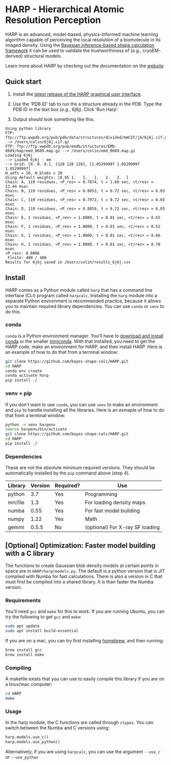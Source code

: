 # HARP - Hierarchical Atomic Resolution Perception
HARP is an advanced, model-based, physics-informed machine learning algorithm capable of perceiving the local resolution of a biomolecule in its imaged density. Using the [Bayesian inference-based shape calculation framework](https://bayes-shape-calc.github.io/) it can be used to validate the trustworthiness of (*e.g.*, cryoEM-derived) structural models.


Learn more about HARP by checking out the documentation on the [website](https://bayes-shape-calc.github.io/HARP/)


## Quick start
1. Install the [latest release of the HARP graphical user interface](https://github.com/bayes-shape-calc/HARP/releases).

2. Use the 'PDB ID' tab to run the a structure already in the PDB. Type the PDB ID in the text box (*e.g.*, 6j6j). Click 'Run Harp'.

3. Output should look something like this:
``` 
Using python library
FTP: ftp://ftp.wwpdb.org/pub/pdb/data/structures/divided/mmCIF/j6/6j6j.cif.gz --> /Users/colin/6j6j.cif.gz
FTP: ftp://ftp.wwpdb.org/pub/emdb/structures/EMD-0689/map/emd_0689.map.gz --> /Users/colin/emd_0689.map.gz
Loading 6j6j
--> Loaded 6j6j - em
--> Grid: [0. 0. 0.], [128 128 128], [1.05299997 1.05299997 1.05299997]
N_adfs = 10, N_blobs = 20
Using default weights: [0.05 1.   1.   1.   2.   2.  ]
Chain: A, 119 residues, <P_res> = 0.7874, t = 1.60 sec, <t/res> = 13.44 msec
Chain: B, 119 residues, <P_res> = 0.8053, t = 0.72 sec, <t/res> = 6.03 msec
Chain: C, 119 residues, <P_res> = 0.7972, t = 0.72 sec, <t/res> = 6.05 msec
Chain: D, 119 residues, <P_res> = 0.8059, t = 0.72 sec, <t/res> = 6.03 msec
Chain: E, 1 residues, <P_res> = 1.0000, t = 0.01 sec, <t/res> = 8.65 msec
Chain: F, 1 residues, <P_res> = 1.0000, t = 0.01 sec, <t/res> = 8.52 msec
Chain: G, 1 residues, <P_res> = 1.0000, t = 0.01 sec, <t/res> = 8.66 msec
Chain: H, 1 residues, <P_res> = 1.0000, t = 0.01 sec, <t/res> = 8.78 msec
<P_res>: 0.8006
 Finite: 480 / 480
Results for 6j6j saved in /Users/colin/results_6j6j.csv
```


## Install
HARP comes as a Python module called `harp` that has a command line interface (CLI) program called `harpcalc`. Installing the `harp` module into a separate Python environment is recommended practice, because it allows you to maintain required library dependencies. You can use `conda` or `venv` to do this. 

### conda
`conda` is a Python environment manager. You'll have to [download and install conda](https://conda.io/docs/user-guide/install/) or the smaller [miniconda](https://docs.conda.io/projects/miniconda/en/latest/miniconda-install.html). With that installed, you need to get the HARP code, make an environment for HARP, and then install HARP. Here is an example of how to do that from a terminal window:

``` bash
git clone https://github.com/bayes-shape-calc/HARP.git
cd HARP
conda env create
conda activate harp
pip install ./
```

### venv + pip
If you don't want to use `conda`, you can use `venv` to make an environment and `pip` to handle installing all the libraries. Here is an exmaple of how to do that from a terminal window:

``` bash
python -m venv harpenv
source harpenv/bin/activate
git clone https://github.com/bayes-shape-calc/HARP.git
cd HARP
pip install ./
```

### Dependencies
These are not the absolute minimum required versions. They should be automatically installed by the `pip` command above (step 4).

| Library    | Version| Required? | Use                                    |
| ---------  | ------ |-----------|--------------------------------------- |
| python     | 3.7    |  Yes      | Programming                            |
| mrcfile    | 1.3    |  Yes      | For loading density maps               |
| numba      | 0.55   |  Yes      | For fast model building                |
| numpy      | 1.22   |  Yes      | Math                                   |
| gemmi      | 0.5.5  |  No       | (optional) For X-ray SF loading        |


## [Optional] Optimization: Faster model building with a C library
The functions to create Gaussian blob density models at certain points in space are in `HARP/harp/models.py`. The default is a python version that is JIT compiled with Numba for fast calculations. There is also a version in C that must first be compiled into a shared library. It is than faster the Numba version.

### Requirements
You'll need `gcc` and `make` for this to work. If you are running Ubuntu, you can try the following to get `gcc` and `make`:
``` bash
sudo apt update
sudo apt install build-essential
```

If you are on a mac, you can try first installing [homebrew](https://brew.sh), and then running:
``` bash
brew install gcc
brew install make
```

### Compiling
A makefile exists that you can use to easily compile this library if you are on a linux/mac computer:
``` bash
cd HARP
make
```

### Usage
In the harp module, the C functions are called through `ctypes`. You can switch between the Numba and C versions using:
``` python
harp.models.use_c()
harp.models.use_python()
```

Alternatively, if you are using `harpcalc`, you can use the argument `--use_c` or `--use_python`

